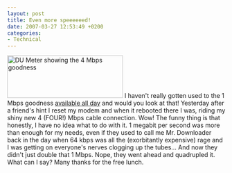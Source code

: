 ```yaml
---
layout: post
title: Even more speeeeeed!
date: 2007-03-27 12:53:49 +0200
categories:
- Technical
---
```

<img src="http://www.rusiczki.net/blog/blogpics/dumeter-4-mbps.gif" width="267" height="98" alt="DU Meter showing the 4 Mbps goodness" class="postimage" /> I haven't really gotten used to the 1 Mbps goodness <a href="http://www.rusiczki.net/2007/01/25/still-going-fast/">available all day</a> and would you look at that! Yesterday after a friend's hint I reset my modem and when it rebooted there I was, riding my shiny new 4 (FOUR!) Mbps cable connection. Wow! The funny thing is that honestly, I have no idea what to do with it. 1 megabit per second was more than enough for my needs, even if they used to call me Mr. Downloader back in the day when 64 kbps was all the (exorbitantly expensive) rage and I was getting on everyone's nerves clogging up the tubes... And now they didn't just double that 1 Mbps. Nope, they went ahead and quadrupled it. What can I say? Many thanks for the free lunch.
